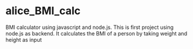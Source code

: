# alice_BMI_calc
BMI calculator using javascript and node.js.
This is first project using node.js as backend. It calculates the BMI of a person by taking weight and height as input
